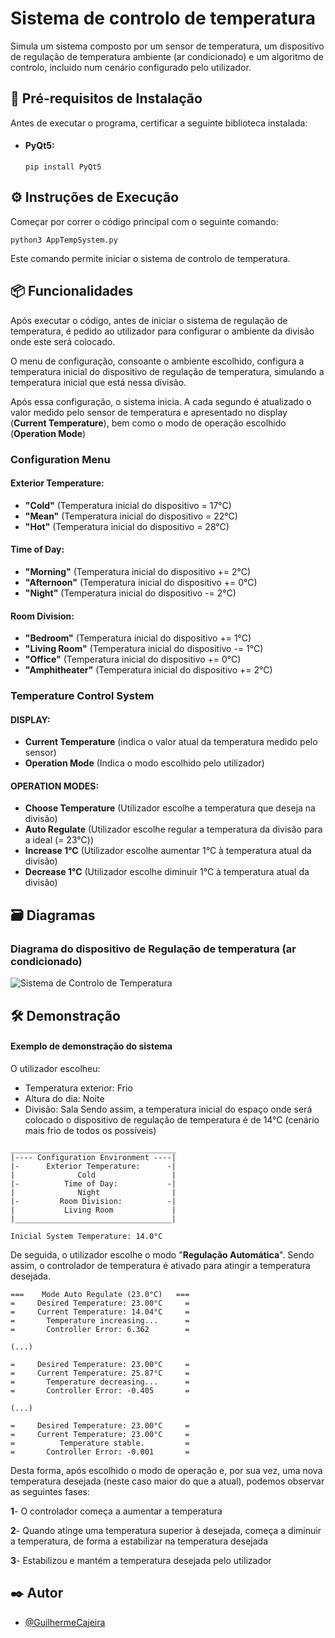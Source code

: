 
# Sistema de controlo de temperatura

Simula um sistema composto por um sensor de temperatura, um dispositivo de regulação de temperatura 
ambiente (ar condicionado) e um algoritmo de controlo, incluido num cenário configurado pelo utilizador.


## 🔧 Pré-requisitos de Instalação

Antes de executar o programa, certificar a seguinte biblioteca instalada:

- #### PyQt5:

  ```
  pip install PyQt5
  ```
## ⚙️ Instruções de Execução

Começar por correr o código principal com o seguinte comando:
```
python3 AppTempSystem.py
```

Este comando permite iniciar o sistema de controlo de temperatura.
## 📦 Funcionalidades

Após executar o código, antes de iniciar o sistema de regulação de temperatura, é pedido ao utilizador
para configurar o ambiente da divisão onde este será colocado. 

O menu de configuração, consoante o ambiente escolhido, configura a temperatura inicial do dispositivo 
de regulação de temperatura, simulando a temperatura inicial que está nessa divisão.

Após essa configuração, o sistema inicia. A cada segundo é atualizado o valor medido pelo sensor de 
temperatura e apresentado no display (**Current Temperature**), bem como o modo de operação escolhido 
(**Operation Mode**)

### Configuration Menu
#### Exterior Temperature:
- **"Cold"** (Temperatura inicial do dispositivo = 17°C)
- **"Mean"** (Temperatura inicial do dispositivo = 22°C)
- **"Hot"** (Temperatura inicial do dispositivo = 28°C)

#### Time of Day:
- **"Morning"** (Temperatura inicial do dispositivo += 2°C)
- **"Afternoon"** (Temperatura inicial do dispositivo += 0°C)
- **"Night"** (Temperatura inicial do dispositivo -= 2°C)

#### Room Division:
- **"Bedroom"** (Temperatura inicial do dispositivo += 1°C)
- **"Living Room"** (Temperatura inicial do dispositivo -= 1°C)
- **"Office"** (Temperatura inicial do dispositivo += 0°C)
- **"Amphitheater"** (Temperatura inicial do dispositivo += 2°C)

### Temperature Control System
#### DISPLAY:
- **Current Temperature** (indica o valor atual da temperatura medido pelo sensor)
- **Operation Mode** (Indica o modo escolhido pelo utilizador)
#### OPERATION MODES:
- **Choose Temperature** (Utilizador escolhe a temperatura que deseja na divisão)
- **Auto Regulate** (Utilizador escolhe regular a temperatura da divisão para a ideal (= 23°C))
- **Increase 1°C** (Utilizador escolhe aumentar 1°C à temperatura atual da divisão)
- **Decrease 1°C** (Utilizador escolhe diminuir 1°C à temperatura atual da divisão)


## 🗃️ Diagramas
### Diagrama do dispositivo de Regulação de temperatura (ar condicionado)
![Sistema de Controlo de Temperatura](https://github.com/GuilhermeCajeira/Sistema-de-Controlo-de-Temperatura/assets/94262079/575cbad2-24c4-4641-bc57-d882206e2010)




## 🛠️ Demonstração
#### Exemplo de demonstração do sistema

O utilizador escolheu:
- Temperatura exterior: Frio
- Altura do dia: Noite
- Divisão: Sala
Sendo assim, a temperatura inicial do espaço onde será colocado o dispositivo de regulação de temperatura 
é de 14°C (cenário mais frio de todos os possíveis)


```
_____________________________________
|---- Configuration Environment ----|
|-      Exterior Temperature:      -| 
|              Cold                 |
|-          Time of Day:           -| 
|              Night                |
|-         Room Division:          -| 
|           Living Room             |
|___________________________________|

Inicial System Temperature: 14.0°C
```

De seguida, o utilizador escolhe o modo "**Regulação Automática**". Sendo assim, o controlador de temperatura 
é ativado para atingir a temperatura desejada.

```
===    Mode Auto Regulate (23.0°C)   ===
=     Desired Temperature: 23.00°C     =
=     Current Temperature: 14.04°C     =
=       Temperature increasing...      =
=       Controller Error: 6.362        =

(...)

=     Desired Temperature: 23.00°C     =
=     Current Temperature: 25.87°C     =
=       Temperature decreasing...      =
=       Controller Error: -0.405       =

(...)

=     Desired Temperature: 23.00°C     =
=     Current Temperature: 23.00°C     =
=          Temperature stable.         =
=       Controller Error: -0.001       =
```

Desta forma, após escolhido o modo de operação e, por sua vez, uma nova temperatura desejada (neste caso maior 
do que a atual), podemos observar as seguintes fases:

**1**- O controlador começa a aumentar a temperatura

**2**- Quando atinge uma temperatura superior à desejada, começa a diminuir a temperatura, de forma a estabilizar 
na temperatura desejada

**3**- Estabilizou e mantém a temperatura desejada pelo utilizador
## ✒️ Autor

- [@GuilhermeCajeira](https://github.com/GuilhermeCajeira)

